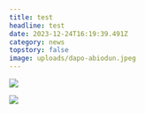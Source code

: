```yaml
---
title: test
headline: test
date: 2023-12-24T16:19:39.491Z
category: news
topstory: false
image: uploads/dapo-abiodun.jpeg
---
```

![](/uploads/bakre.jpeg)

![](/uploads/alake1.jpeg)